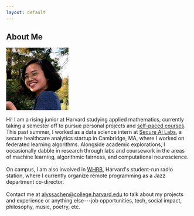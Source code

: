 ```yaml
---
layout: default
---
```

<!-- <a href = "" target = "_blank"> </a> -->
## About Me

<img class="profile-picture" src="profpics/2b.jpg" style="width:170px;height:170px;">

Hi! I am a rising junior at Harvard studying applied mathematics, currently taking a semester off to pursue personal projects and <a href = "https://opportunityinsights.org/course/" target = "_blank"> self-paced courses</a>. This past summer, I worked as a data science intern at <a href = "https://secureailabs.com/" target = "_blank">Secure AI Labs</a>, a secure healthcare analytics startup in Cambridge, MA, where I worked on federated learning algorithms. Alongside academic explorations, I occasionally dabble in research through labs and coursework in the areas of machine learning, algorithmic fairness, and computational neuroscience. 
<br><br>
On campus, I am also involved in <a href = "https://www.whrb.org/" target = "_blank"> WHRB</a>, Harvard's student-run radio station, where I currently organize remote programming as a Jazz department co-director. 
<br><br>
Contact me at [alyssachen@college.harvard.edu](mailto:alyssachen@college.harvard.edu) to talk about my projects and experience or anything else---job opportunities, tech, social impact, philosophy, music, poetry, etc. 


<!-- ## Typography

This is a [link](http://google.com). Something *italics* and something **bold**.

Here is a table

Year | Award | Category
-----|-------|--------
2014 | Emmy  | Won Outstanding Lead Actor in a miniseries or a movie
2015 | BAFTA | Nominated for Best Leading Actor for Sherlock
2014 | Satellite | Won Best Actor miniseries or television film

Here is a horizontal rule

---

Here is a blockquote

> To a great mind, nothing is little

## References

* Foo Bar: Head of Department, Placeholder Names, Lorem
* John Doe: Associate Professor, Department of Computer Science, Ipsum


-->
